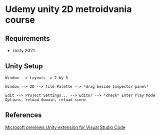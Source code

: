 # Udemy unity 2D metroidvania course

## Requirements

- Unity 2021

## Unity Setup

```text
Window --> Layouts -> 2 by 3

Window --> 2D --> Tile Palette --> *drag beside Inspector panel*

Edit --> Project Settings... --> Editor --> *check* Enter Play Mode Options, reload domain, reload scene
```

## References

[Microsoft previews Unity extension for Visual Studio Code](https://forum.unity.com/threads/microsoft-previews-unity-extension-for-visual-studio-code.1468913/)
